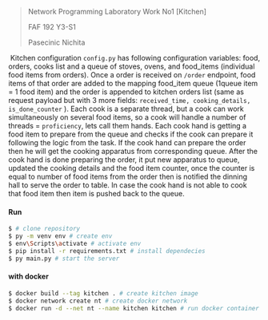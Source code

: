 > Network Programming Laboratory Work No1 [Kitchen]
>
> FAF 192 Y3-S1
>
> Pasecinic Nichita

​	Kitchen configuration `config.py` has following configuration variables: food, orders, cooks list and a queue of stoves, ovens, and food_items (individual food items from orders). Once a order is received on `/order` endpoint, food items of that order are added to the mapping food_item queue (1queue item = 1 food item) and the order is appended to kitchen orders list (same as request payload but with 3 more fields: `received_time, cooking_details, is_done_counter` ). Each cook is a separate thread, but a cook can work simultaneously on several food items, so a cook will handle a number of threads = `proficiency`, lets call them hands. Each cook hand is getting a food item to prepare from the queue and checks if the cook can prepare it following the logic from the task. If the cook hand can prepare the order then he will get the cooking apparatus from corresponding queue. After the cook hand is done preparing the order, it put new apparatus to queue, updated the cooking details and the food item counter, once the counter is equal to number of food items from the order then is notified the dinning hall to serve the order to table. In case the cook hand is not able to cook that food item then item is pushed back to the queue.

#### Run

```bash
$ # clone repository
$ py -m venv env # create env
$ env\Scripts\activate # activate env
$ pip install -r requirements.txt # install dependecies
$ py main.py # start the server
```

#### with docker

```bash
$ docker build --tag kitchen . # create kitchen image
$ docker network create nt # create docker network 
$ docker run -d --net nt --name kitchen kitchen # run docker container on created network
```

